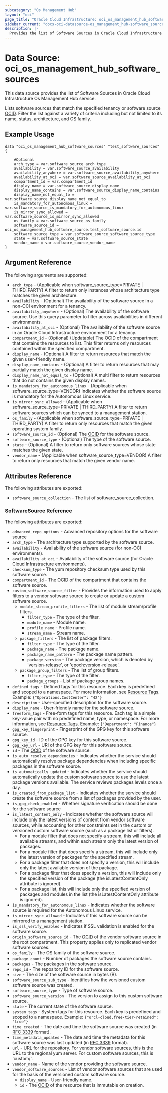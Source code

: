 ```yaml
---
subcategory: "Os Management Hub"
layout: "oci"
page_title: "Oracle Cloud Infrastructure: oci_os_management_hub_software_sources"
sidebar_current: "docs-oci-datasource-os_management_hub-software_sources"
description: |-
  Provides the list of Software Sources in Oracle Cloud Infrastructure Os Management Hub service
---
```


# Data Source: oci_os_management_hub_software_sources
This data source provides the list of Software Sources in Oracle Cloud Infrastructure Os Management Hub service.

Lists software sources that match the specified tenancy or software source [OCID](https://docs.cloud.oracle.com/iaas/Content/General/Concepts/identifiers.htm). Filter the list against a
variety of criteria including but not limited to its name, status, architecture, and OS family.


## Example Usage

```hcl
data "oci_os_management_hub_software_sources" "test_software_sources" {

	#Optional
	arch_type = var.software_source_arch_type
	availability = var.software_source_availability
	availability_anywhere = var.software_source_availability_anywhere
	availability_at_oci = var.software_source_availability_at_oci
	compartment_id = var.compartment_id
	display_name = var.software_source_display_name
	display_name_contains = var.software_source_display_name_contains
	display_name_not_equal_to = var.software_source_display_name_not_equal_to
	is_mandatory_for_autonomous_linux = var.software_source_is_mandatory_for_autonomous_linux
	is_mirror_sync_allowed = var.software_source_is_mirror_sync_allowed
	os_family = var.software_source_os_family
	software_source_id = oci_os_management_hub_software_source.test_software_source.id
	software_source_type = var.software_source_software_source_type
	state = var.software_source_state
	vendor_name = var.software_source_vendor_name
}
```

## Argument Reference

The following arguments are supported:

* `arch_type` - (Applicable when software_source_type=PRIVATE | THIRD_PARTY) A filter to return only instances whose architecture type matches the given architecture.
* `availability` - (Optional) The availability of the software source in a non-OCI environment for a tenancy.
* `availability_anywhere` - (Optional) The availability of the software source. Use this query parameter to filter across availabilities in different environments.
* `availability_at_oci` - (Optional) The availability of the software source in an Oracle Cloud Infrastructure environment for a tenancy.
* `compartment_id` - (Optional) (Updatable) The OCID of the compartment that contains the resources to list. This filter returns only resources contained within the specified compartment.
* `display_name` - (Optional) A filter to return resources that match the given user-friendly name.
* `display_name_contains` - (Optional) A filter to return resources that may partially match the given display name.
* `display_name_not_equal_to` - (Optional) A multi filter to return resources that do not contains the given display names.
* `is_mandatory_for_autonomous_linux` - (Applicable when software_source_type=VENDOR) Indicates whether the software source is mandatory for the Autonomous Linux service.
* `is_mirror_sync_allowed` - (Applicable when software_source_type=PRIVATE | THIRD_PARTY) A filter to return software sources which can be synced to a management station.
* `os_family` - (Applicable when software_source_type=PRIVATE | THIRD_PARTY) A filter to return only resources that match the given operating system family.
* `software_source_id` - (Optional) The [OCID](https://docs.cloud.oracle.com/iaas/Content/General/Concepts/identifiers.htm) for the software source.
* `software_source_type` - (Optional) The type of the software source.
* `state` - (Optional) A filter to return only software sources whose state matches the given state.
* `vendor_name` - (Applicable when software_source_type=VENDOR) A filter to return only resources that match the given vendor name.


## Attributes Reference

The following attributes are exported:

* `software_source_collection` - The list of software_source_collection.

### SoftwareSource Reference

The following attributes are exported:

* `advanced_repo_options` - Advanced repository options for the software source
* `arch_type` - The architecture type supported by the software source.
* `availability` - Availability of the software source (for non-OCI environments).
* `availability_at_oci` - Availability of the software source (for Oracle Cloud Infrastructure environments).
* `checksum_type` - The yum repository checksum type used by this software source.
* `compartment_id` - The [OCID](https://docs.cloud.oracle.com/iaas/Content/General/Concepts/identifiers.htm) of the compartment that contains the software source.
* `custom_software_source_filter` - Provides the information used to apply filters to a vendor software source to create or update a custom software source.
	* `module_stream_profile_filters` - The list of module stream/profile filters.
		* `filter_type` - The type of the filter.
		* `module_name` - Module name.
		* `profile_name` - Profile name.
		* `stream_name` - Stream name.
	* `package_filters` - The list of package filters.
		* `filter_type` - The type of the filter.
		* `package_name` - The package name.
		* `package_name_pattern` - The package name pattern.
		* `package_version` - The package version, which is denoted by 'version-release', or 'epoch:version-release'.
	* `package_group_filters` - The list of group filters.
		* `filter_type` - The type of the filter.
		* `package_groups` - List of package group names.
* `defined_tags` - Defined tags for this resource. Each key is predefined and scoped to a namespace. For more information, see [Resource Tags](https://docs.cloud.oracle.com/iaas/Content/General/Concepts/resourcetags.htm). Example: `{"Operations.CostCenter": "42"}` 
* `description` - User-specified description for the software source.
* `display_name` - User-friendly name for the software source.
* `freeform_tags` - Free-form tags for this resource. Each tag is a simple key-value pair with no predefined name, type, or namespace. For more information, see [Resource Tags](https://docs.cloud.oracle.com/iaas/Content/General/Concepts/resourcetags.htm). Example: `{"Department": "Finance"}` 
* `gpg_key_fingerprint` - Fingerprint of the GPG key for this software source.
* `gpg_key_id` - ID of the GPG key for this software source.
* `gpg_key_url` - URI of the GPG key for this software source.
* `id` - The [OCID](https://docs.cloud.oracle.com/iaas/Content/General/Concepts/identifiers.htm) of the software source.
* `is_auto_resolve_dependencies` - Indicates whether the service should automatically resolve package dependencies when including specific packages in the software source.
* `is_automatically_updated` - Indicates whether the service should automatically update the custom software source to use the latest package versions available. The service reviews packages levels once a day.
* `is_created_from_package_list` - Indicates whether the service should create the software source from a list of packages provided by the user.
* `is_gpg_check_enabled` - Whether signature verification should be done for the software source
* `is_latest_content_only` - Indicates whether the software source will include only the latest versions of content from vendor software sources, while accounting for other constraints set in the custom or versioned custom software source (such as a package list or filters).
	* For a module filter that does not specify a stream, this will include all available streams, and within each stream only the latest version of packages.
	* For a module filter that does specify a stream, this will include only the latest version of packages for the specified stream.
	* For a package filter that does not specify a version, this will include only the latest available version of the package.
	* For a package filter that does specify a version, this will include only the specified version of the package (the isLatestContentOnly attribute is ignored).
	* For a package list, this will include only the specified version of packages and modules in the list (the isLatestContentOnly attribute is ignored). 
* `is_mandatory_for_autonomous_linux` - Indicates whether the software source is required for the Autonomous Linux service.
* `is_mirror_sync_allowed` - Indicates if this software source can be mirrored to a management station.
* `is_ssl_verify_enabled` - Indicates if SSL validation is enabled for the software source.
* `origin_software_source_id` - The [OCID](https://docs.cloud.oracle.com/iaas/Content/General/Concepts/identifiers.htm) of the vendor software source in the root compartment. This property applies only to replicated vendor software sources.
* `os_family` - The OS family of the software source.
* `package_count` - Number of packages the software source contains.
* `packages` - The packages in the software source.
* `repo_id` - The repository ID for the software source.
* `size` - The size of the software source in bytes (B).
* `software_source_sub_type` - Identifies how the versioned custom software source was created.
* `software_source_type` - Type of software source.
* `software_source_version` - The version to assign to this custom software source.
* `state` - The current state of the software source.
* `system_tags` - System tags for this resource. Each key is predefined and scoped to a namespace. Example: `{"orcl-cloud.free-tier-retained": "true"}` 
* `time_created` - The date and time the software source was created (in [RFC 3339](https://tools.ietf.org/rfc/rfc3339) format). 
* `time_metadata_updated` - The date and time the metadata for this software source was last updated (in [RFC 3339](https://tools.ietf.org/rfc/rfc3339) format). 
* `url` - URL for the repository. For vendor software sources, this is the URL to the regional yum server. For custom software sources, this is 'custom/<repoId>'.
* `vendor_name` - Name of the vendor providing the software source.
* `vendor_software_sources` - List of vendor software sources that are used for the basis of the versioned custom software source.
	* `display_name` - User-friendly name.
	* `id` - The [OCID](https://docs.cloud.oracle.com/iaas/Content/General/Concepts/identifiers.htm) of the resource that is immutable on creation.

